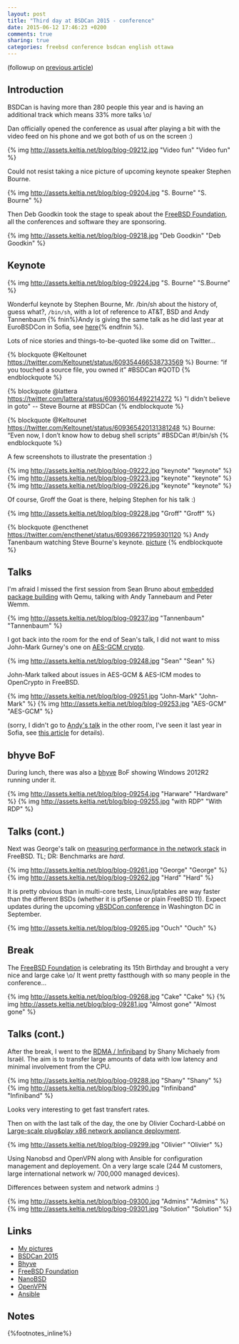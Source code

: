 ```yaml
---
layout: post
title: "Third day at BSDCan 2015 - conference"
date: 2015-06-12 17:46:23 +0200
comments: true
sharing: true
categories: freebsd conference bsdcan english ottawa
---
```


(followup on [previous article](/2015/06/11/second-day-at-bsdcan-2015-devsummit/))

Introduction
------------

BSDCan is having more than 280 people this year and is having an additional track which means 33% more talks \o/

Dan officially opened the conference as usual after playing a bit with the video feed on his phone and we got both of us on the screen :)
<!--more-->
{% img http://assets.keltia.net/blog/blog-09212.jpg "Video fun" "Video fun" %} 

Could not resist taking a nice picture of upcoming keynote speaker Stephen Bourne.

{% img http://assets.keltia.net/blog/blog-09204.jpg "S. Bourne" "S. Bourne" %} 

Then Deb Goodkin took the stage to speak about the [FreeBSD Foundation](https://www.freebsdfoundation.org/), all the conferences and software they are sponsoring.

{% img http://assets.keltia.net/blog/blog-09218.jpg "Deb Goodkin" "Deb Goodkin" %} 

Keynote
-------

{% img http://assets.keltia.net/blog/blog-09224.jpg "S. Bourne" "S.Bourne" %}

Wonderful keynote by Stephen Bourne, Mr. /bin/sh about the history of, guess what?, `/bin/sh`, with a lot of reference to AT&T, BSD and Andy Tannenbaum {% fnin%}Andy is giving the same talk as he did last year at EuroBSDCon in Sofia, see [here](https://2014.eurobsdcon.org/talks-and-schedule/talks/index.html#AndrewTanenbaum){% endfnin %}.

Lots of nice stories and things-to-be-quoted like some did on Twitter…

{% blockquote @Keltounet https://twitter.com/Keltounet/status/609354466538733569 %}
Bourne: “if you touched a source file, you owned it” #BSDCan #QOTD
{% endblockquote %}

{% blockquote @lattera https://twitter.com/lattera/status/609360164492214272 %}
"I didn't believe in goto" -- Steve Bourne at #BSDCan
{% endblockquote %}

{% blockquote @Keltounet https://twitter.com/Keltounet/status/609365420131381248 %}
Bourne: “Even now, I don’t know how to debug shell scripts” #BSDCan #!/bin/sh
{% endblockquote %}

A few screenshots to illustrate the presentation :)

{% img http://assets.keltia.net/blog/blog-09222.jpg "keynote" "keynote" %}
{% img http://assets.keltia.net/blog/blog-09223.jpg "keynote" "keynote" %}
{% img http://assets.keltia.net/blog/blog-09226.jpg "keynote" "keynote" %}

Of course, Groff the Goat is there, helping Stephen for his talk :)

{% img http://assets.keltia.net/blog/blog-09228.jpg "Groff" "Groff" %}

{% blockquote @encthenet https://twitter.com/encthenet/status/609366721959301120 %}
Andy Tanenbaum watching Steve Bourne's keynote. [picture](http://t.co/72JEIth7EY)
{% endblockquote %}

Talks
-----

I'm afraid I missed the first session from Sean Bruno about [embedded package building](https://www.bsdcan.org/2015/schedule/events/532.en.html) with Qemu, talking with Andy Tannebaum and Peter Wemm.

{% img http://assets.keltia.net/blog/blog-09237.jpg "Tannenbaum" "Tannenbaum" %}

I got back into the room for the end of Sean's talk, I did not want to miss John-Mark Gurney's one on [AES-GCM crypto](https://www.bsdcan.org/2015/schedule/events/576.en.html).

{% img http://assets.keltia.net/blog/blog-09248.jpg "Sean" "Sean" %}

John-Mark talked about issues in AES-GCM & AES-ICM modes to OpenCrypto in FreeBSD.

{% img http://assets.keltia.net/blog/blog-09251.jpg "John-Mark" "John-Mark" %}
{% img http://assets.keltia.net/blog/blog-09253.jpg "AES-GCM" "AES-GCM" %}

(sorry, I didn't go to [Andy's talk](https://www.bsdcan.org/2015/schedule/events/597.en.html) in the other room, I've seen it last year in Sofia, see [this article](/2014/09/27/eurobsdcon-conference-begins/) for details).

bhyve BoF
---------

During lunch, there was also a [bhyve](http://bhyve.org/) BoF showing Windows 2012R2 running under it.

{% img http://assets.keltia.net/blog/blog-09254.jpg "Harware" "Hardware" %}
{% img http://assets.keltia.net/blog/blog-09255.jpg "with RDP" "With RDP" %}

Talks (cont.)
-------------

Next was George's talk on [measuring performance in the network stack](https://www.bsdcan.org/2015/schedule/events/528.en.html) in FreeBSD. TL; DR: Benchmarks are *hard*.

{% img http://assets.keltia.net/blog/blog-09261.jpg "George" "George" %}
{% img http://assets.keltia.net/blog/blog-09262.jpg "Hard" "Hard" %}

It is pretty obvious than in multi-core tests, Linux/iptables are way faster than the different BSDs (whether it is pfSense or plain FreeBSD 11).  Expect updates during the upcoming [vBSDCon conference](http://www.verisigninc.com/en_US/internet-technology-news/verisign-events/vbsdcon/index.xhtml) in Washington DC in September.

{% img http://assets.keltia.net/blog/blog-09265.jpg "Ouch" "Ouch" %}

Break
-----

The [FreeBSD Foundation](https://www.freebsdfoundation.org/) is celebrating its 15th Birthday and brought a very nice and large cake \o/  It went pretty fastthough with so many people in the conference…

{% img http://assets.keltia.net/blog/blog-09268.jpg "Cake" "Cake" %}
{% img http://assets.keltia.net/blog/blog-09281.jpg "Almost gone" "Almost gone" %}

Talks (cont.)
-------------

After the break, I went to the [RDMA / Infiniband](https://www.bsdcan.org/2015/schedule/events/586.en.html) by Shany Michaely from Israël. The aim is to transfer large amounts of data with low latency and minimal involvement from the CPU.

{% img http://assets.keltia.net/blog/blog-09288.jpg "Shany" "Shany" %}
{% img http://assets.keltia.net/blog/blog-09290.jpg "Infiniband" "Infiniband" %}

Looks very interesting to get fast transfert rates.

Then on with the last talk of the day, the one by Olivier Cochard-Labbé on [Large-scale plug&play x86 network appliance deployment](https://www.bsdcan.org/2015/schedule/events/555.en.html).

{% img http://assets.keltia.net/blog/blog-09299.jpg "Olivier" "Olivier" %}

Using Nanobsd and OpenVPN along with Ansible for configuration management and deployement. On a very large scale (244 M customers, large international network w/ 700,000 managed devices).

Differences between system and network admins :)

{% img http://assets.keltia.net/blog/blog-09300.jpg "Admins" "Admins" %}
{% img http://assets.keltia.net/blog/blog-09301.jpg "Solution" "Solution" %}

Links
-----

- [My pictures](http://assets.keltia.net/photos/BSDCan-2015/)
- [BSDCan 2015](http://bsdcan.org/2015/)
- [Bhyve](http://bhyve.org/)
- [FreeBSD Foundation](https://www.freebsdfoundation.org/)
- [NanoBSD](https://www.freebsd.org/doc/en_US.ISO8859-1/articles/nanobsd/)
- [OpenVPN](https://openvpn.net/)
- [Ansible](http://www.ansible.com/home/)

Notes
-----
{%footnotes_inline%}
